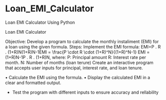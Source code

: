 # Loan_EMI_Calculator
Loan EMI Calculator Using Python

Loan EMI Calculator

Objective:
Develop a program to calculate the monthly instaliment (EMI) for a loan using the given formula.
Steps:
Implement the EMI formula: EMI=P . R .  (1+R)N(1+R)N-1EMI = \frac{P \cdot R \cdot (1+R)^N}{(1+R)^N-1} EMI =(1+R)N-1P . R .  (1+R)N, where: 
P: Principal amount
R: Interest rate per month.
N: Number of months (loan terure)
Create an interactive program that accepts user inputs for principal, interest rate, and loan tenure.

• Calculate the EMI using the formula.
• Display the calculated EMI in a clear and formatted output.
* Test the program with different inputs to ensure accuracy and rellability
